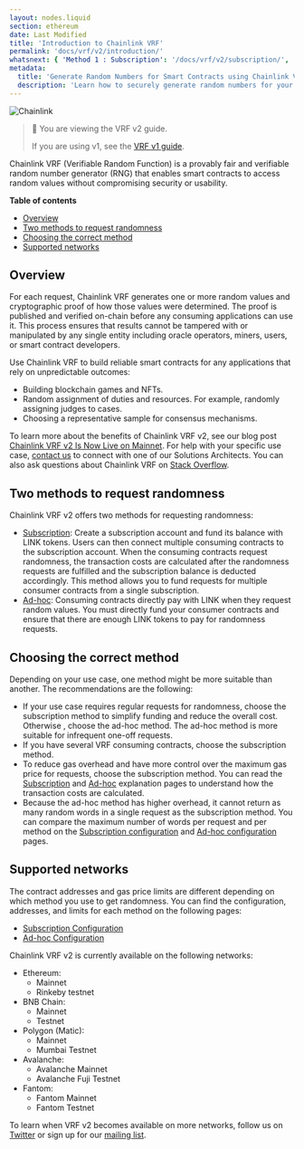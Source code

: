 ```yaml
---
layout: nodes.liquid
section: ethereum
date: Last Modified
title: 'Introduction to Chainlink VRF'
permalink: 'docs/vrf/v2/introduction/'
whatsnext: { 'Method 1 : Subscription': '/docs/vrf/v2/subscription/', 'Method 2 : Ad-hoc': '/docs/vrf/v2/ad-hoc/' }
metadata:
  title: 'Generate Random Numbers for Smart Contracts using Chainlink VRF'
  description: 'Learn how to securely generate random numbers for your smart contract with Chainlink VRF (an RNG). This guide uses Solidity code examples.'
---
```


![Chainlink](/files/a4c6c80-85d09b6-19facd8-banner.png)

> 📘 You are viewing the VRF v2 guide.
>
> If you are using v1, see the [VRF v1 guide](/docs/vrf/v1/introduction/).

Chainlink VRF (Verifiable Random Function) is a provably fair and verifiable random number generator (RNG) that enables smart contracts to access random values without compromising security or usability.

**Table of contents**

- [Overview](#overview)
- [Two methods to request randomness](#two-methods-to-request-randomness)
- [Choosing the correct method](#choosing-the-correct-method)
- [Supported networks](#supported-networks)

## Overview

For each request, Chainlink VRF generates one or more random values and cryptographic proof of how those values were determined. The proof is published and verified on-chain before any consuming applications can use it. This process ensures that results cannot be tampered with or manipulated by any single entity including oracle operators, miners, users, or smart contract developers.

Use Chainlink VRF to build reliable smart contracts for any applications that rely on unpredictable outcomes:

- Building blockchain games and NFTs.
- Random assignment of duties and resources. For example, randomly assigning judges to cases.
- Choosing a representative sample for consensus mechanisms.

To learn more about the benefits of Chainlink VRF v2, see our blog post [Chainlink VRF v2 Is Now Live on Mainnet](https://blog.chain.link/vrf-v2-mainnet-launch/). For help with your specific use case, [contact us](https://chainlinkcommunity.typeform.com/to/OYQO67EF?page=docs-footer) to connect with one of our Solutions Architects. You can also ask questions about Chainlink VRF on [Stack Overflow](https://stackoverflow.com/questions/ask?tags=chainlink).

## Two methods to request randomness

Chainlink VRF v2 offers two methods for requesting randomness:

- [Subscription](/docs/vrf/v2/subscription/): Create a subscription account and fund its balance with LINK tokens. Users can then connect multiple consuming contracts to the subscription account. When the consuming contracts request randomness, the transaction costs are calculated after the randomness requests are fulfilled and the subscription balance is deducted accordingly. This method allows you to fund requests for multiple consumer contracts from a single subscription.
- [Ad-hoc](/docs/vrf/v2/ad-hoc/): Consuming contracts directly pay with LINK when they request random values. You must directly fund your consumer contracts and ensure that there are enough LINK tokens to pay for randomness requests.

## Choosing the correct method

Depending on your use case, one method might be more suitable than another. The recommendations are the following:

- If your use case requires regular requests for randomness, choose the subscription method to simplify funding and reduce the overall cost. Otherwise , choose the ad-hoc method. The ad-hoc method is more suitable for infrequent one-off requests.
- If you have several VRF consuming contracts, choose the subscription method.
- To reduce gas overhead and have more control over the maximum gas price for requests, choose the subscription method. You can read the [Subscription](/docs/vrf/v2/subscription/) and [Ad-hoc](/docs/vrf/v2/ad-hoc/) explanation pages to understand how the transaction costs are calculated.
- Because the ad-hoc method has higher overhead, it cannot return as many random words in a single request as the subscription method. You can compare the maximum number of words per request and per method on the [Subscription configuration](/docs/vrf/v2/subscription/configuration/#configurations) and [Ad-hoc configuration](/docs/vrf/v2/ad-hoc/configuration/#configurations) pages.

## Supported networks

The contract addresses and gas price limits are different depending on which method you use to get randomness. You can find the configuration, addresses, and limits for each method on the following pages:

- [Subscription Configuration](/docs/vrf/v2/subscription/configuration/)
- [Ad-hoc Configuration](/docs/vrf/v2/ad-hoc/configuration/)

Chainlink VRF v2 is currently available on the following networks:

- Ethereum:
  - Mainnet
  - Rinkeby testnet
- BNB Chain:
  - Mainnet
  - Testnet
- Polygon (Matic):
  - Mainnet
  - Mumbai Testnet
- Avalanche:
  - Avalanche Mainnet
  - Avalanche Fuji Testnet
- Fantom:
  - Fantom Mainnet
  - Fantom Testnet

To learn when VRF v2 becomes available on more networks, follow us on [Twitter](https://twitter.com/chainlink) or sign up for our [mailing list](/docs/developer-communications/).
